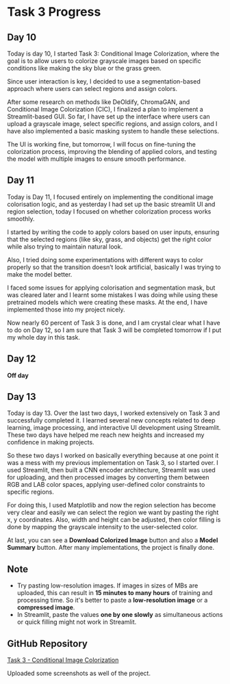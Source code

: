 # Task 3 Progress

## Day 10
Today is day 10, I started Task 3: Conditional Image Colorization, where the goal is to allow users to colorize grayscale images based on specific conditions like making the sky blue or the grass green. 

Since user interaction is key, I decided to use a segmentation-based approach where users can select regions and assign colors. 

After some research on methods like DeOldify, ChromaGAN, and Conditional Image Colorization (CIC), I finalized a plan to implement a Streamlit-based GUI. So far, I have set up the interface where users can upload a grayscale image, select specific regions, and assign colors, and I have also implemented a basic masking system to handle these selections. 

The UI is working fine, but tomorrow, I will focus on fine-tuning the colorization process, improving the blending of applied colors, and testing the model with multiple images to ensure smooth performance. 

## Day 11
Today is Day 11, I focused entirely on implementing the conditional image colorisation logic, and as yesterday I had set up the basic streamlit UI and region selection, today I focused on whether colorization process works smoothly. 

I started by writing the code to apply colors based on user inputs, ensuring that the selected regions (like sky, grass, and objects) get the right color while also trying to maintain natural look. 

Also, I tried doing some experimentations with different ways to color properly so that the transition doesn’t look artificial, basically I was trying to make the model better. 

I faced some issues for applying colorisation and segmentation mask, but was cleared later and I learnt some mistakes I was doing while using these pretrained models which were creating these masks. At the end, I have implemented those into my project nicely.

Now nearly 60 percent of Task 3 is done, and I am crystal clear what I have to do on Day 12, so I am sure that Task 3 will be completed tomorrow if I put my whole day in this task.

## Day 12
**Off day**

## Day 13
Today is day 13. Over the last two days, I worked extensively on Task 3 and successfully completed it. I learned several new concepts related to deep learning, image processing, and interactive UI development using Streamlit. These two days have helped me reach new heights and increased my confidence in making projects. 

So these two days I worked on basically everything because at one point it was a mess with my previous implementation on Task 3, so I started over. I used Streamlit, then built a CNN encoder architecture, Streamlit was used for uploading, and then processed images by converting them between RGB and LAB color spaces, applying user-defined color constraints to specific regions. 

For doing this, I used Matplotlib and now the region selection has become very clear and easily we can select the region we want by pasting the right x, y coordinates. Also, width and height can be adjusted, then color filling is done by mapping the grayscale intensity to the user-selected color. 

At last, you can see a **Download Colorized Image** button and also a **Model Summary** button. After many implementations, the project is finally done. 

## Note
- Try pasting low-resolution images. If images in sizes of MBs are uploaded, this can result in **15 minutes to many hours** of training and processing time. So it's better to paste a **low-resolution image** or a **compressed image**.
- In Streamlit, paste the values **one by one slowly** as simultaneous actions or quick filling might not work in Streamlit.

## GitHub Repository
[Task 3 - Conditional Image Colorization](https://github.com/Sohamm25/internship-nullclass/tree/main/Task%203)

Uploaded some screenshots as well of the project.
